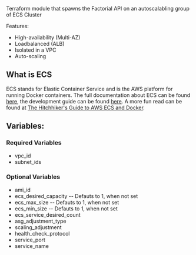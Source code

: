 Terraform module that spawns the Factorial API on an autoscalabling group of ECS Cluster

Features:
* High-availability (Multi-AZ)
* Loadbalanced (ALB)
* Isolated in a VPC
* Auto-scaling

## What is ECS

ECS stands for Elastic Container Service and is the AWS platform for running Docker containers.
The full documentation about ECS can be found [here](https://aws.amazon.com/ecs/), the development guide can be found [here](http://docs.aws.amazon.com/AmazonECS/latest/developerguide/Welcome.html). A more fun read can be found at [The Hitchhiker's Guide to AWS ECS and Docker](http://start.jcolemorrison.com/the-hitchhikers-guide-to-aws-ecs-and-docker/).



## Variables:

### Required Variables

- vpc_id
- subnet_ids

### Optional Variables

- ami_id
- ecs_desired_capacity      -- Defauts to 1, when not set
- ecs_max_size              -- Defauts to 1, when not set
- ecs_min_size              -- Defauts to 1, when not set
- ecs_service_desired_count
- asg_adjustment_type
- scaling_adjustment
- health_check_protocol
- service_port
- service_name



